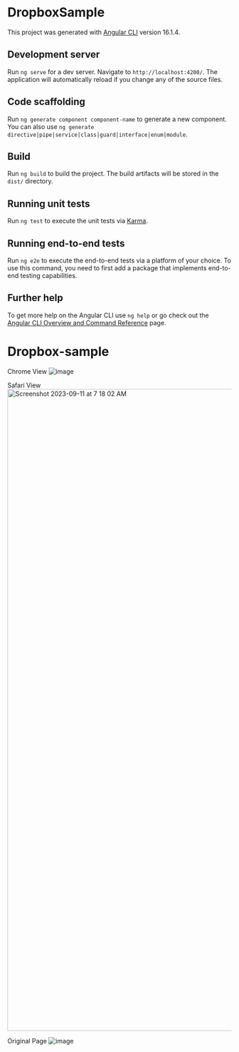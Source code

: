 # DropboxSample

This project was generated with [Angular CLI](https://github.com/angular/angular-cli) version 16.1.4.

## Development server

Run `ng serve` for a dev server. Navigate to `http://localhost:4200/`. The application will automatically reload if you change any of the source files.

## Code scaffolding

Run `ng generate component component-name` to generate a new component. You can also use `ng generate directive|pipe|service|class|guard|interface|enum|module`.

## Build

Run `ng build` to build the project. The build artifacts will be stored in the `dist/` directory.

## Running unit tests

Run `ng test` to execute the unit tests via [Karma](https://karma-runner.github.io).

## Running end-to-end tests

Run `ng e2e` to execute the end-to-end tests via a platform of your choice. To use this command, you need to first add a package that implements end-to-end testing capabilities.

## Further help

To get more help on the Angular CLI use `ng help` or go check out the [Angular CLI Overview and Command Reference](https://angular.io/cli) page.
# Dropbox-sample

Chrome View 
![image](https://github.com/NaaBetty/Dropbox-sample/assets/46527092/e59e57a7-6f42-4147-ae40-3636a886e445)

Safari View
<img width="1440" alt="Screenshot 2023-09-11 at 7 18 02 AM" src="https://github.com/NaaBetty/Dropbox-sample/assets/46527092/c45d49a2-aadb-44cd-b92a-57dca0d5e35d">


Original Page
![image](https://github.com/NaaBetty/Dropbox-sample/assets/46527092/806bfad1-93c1-45c2-922d-f374ede05668)

